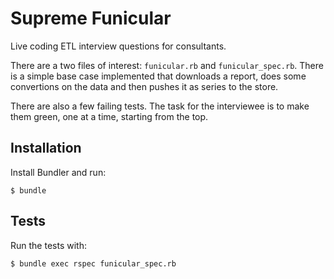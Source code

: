 # Supreme Funicular

Live coding ETL interview questions for consultants.

There are a two files of interest: `funicular.rb` and
`funicular_spec.rb`. There is a simple base case implemented that
downloads a report, does some convertions on the data and then pushes
it as series to the store.

There are also a few failing tests. The task for the interviewee is to
make them green, one at a time, starting from the top.

## Installation

Install Bundler and run:

```shell
$ bundle
```

## Tests

Run the tests with:

```shell
$ bundle exec rspec funicular_spec.rb
```
